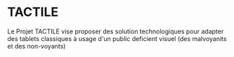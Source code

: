 # TACTILE
Le Projet TACTILE vise proposer des solution technologiques pour adapter des tablets classiques à usage d'un public deficient visuel (des malvoyanits et des non-voyants)
